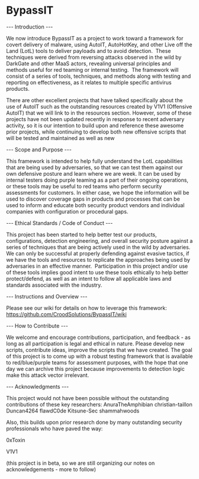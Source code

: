 # BypassIT

--- Introduction ---

We now introduce BypassIT as a project to work toward a framework for covert delivery of malware, using AutoIT, AutoHotKey, and other Live off the Land (LotL) tools to deliver payloads and to avoid detection.  These techniques were derived from reversing attacks observed in the wild by DarkGate and other MaaS actors, revealing universal principles and methods useful for red teaming or internal testing.  The framework will consist of a series of tools, techniques, and methods along with testing and reporting on effectiveness, as it relates to multiple specific antivirus products.

There are other excellent projects that have talked specifically about the use of AutoIT such as the outstanding resources created by V1V1 (Offensive AutoIT) that we will link to in the resources section.  However, some of these projects have not been updated recently in response to recent adversary activity, so it is our intention to build upon and reference these awesome prior projects, while continuing to develop both new offensive scripts that will be tested and maintained as well as new 

--- Scope and Purpose --- 

This framework is intended to help fully understand the LotL capabilities that are being used by adversaries, so that we can test them against our own defensive posture and learn where we are week.  It can be used by internal testers doing purple teaming as a part of their ongoing operations, or these tools may be useful to red teams who perform security assessments for customers.  In either case, we hope the information will be used to discover coverage gaps in products and processes that can be used to inform and educate both security product vendors and individual companies with configuration or procedural gaps.  

--- Ethical Standards / Code of Conduct ---

This project has been started to help better test our products, configurations, detection engineering, and overall security posture against a series of techniques that are being actively used in the wild by adversaries.  We can only be successful at properly defending against evasive tactics, if we have the tools and resources to replicate the approaches being used by adversaries in an effective manner.  Participation in this project and/or use of these tools implies good intent to use these tools ethically to help better protect/defend, as well as an intent to follow all applicable laws and standards associated with the industry.

--- Instructions and Overview ---

Please see our wiki for details on how to leverage this framework:  https://github.com/CroodSolutions/BypassIT/wiki

--- How to Contribute --- 

We welcome and encourage contributions, participation, and feedback - as long as all participation is legal and ethical in nature.  Please develop new scripts, contribute ideas, improve the scripts that we have created.  The goal of this project is to come up with a robust testing framework that is available to red/blue/purple teams for assessment purposes, with the hope that one day we can archive this project because improvements to detection logic make this attack vector irrelevant.  


--- Acknowledgments ---

This project would not have been possible without the outstanding contributions of these key researchers:
AnuraTheAmphibian
christian-taillon
Duncan4264
flawdC0de
Kitsune-Sec
shammahwoods

Also, this builds upon prior research done by many outstanding security professionals who have paved the way:

0xToxin  

V1V1

(this project is in beta, so we are still organizing our notes on acknowledgements - more to follow)
